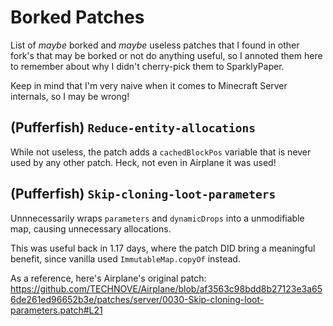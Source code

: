 # Borked Patches

List of *maybe* borked and *maybe* useless patches that I found in other fork's that may be borked or not do anything useful, so I annoted them here to remember about why I didn't cherry-pick them to SparklyPaper.

Keep in mind that I'm very naive when it comes to Minecraft Server internals, so I may be wrong!

## (Pufferfish) `Reduce-entity-allocations`

While not useless, the patch adds a `cachedBlockPos` variable that is never used by any other patch. Heck, not even in Airplane it was used!
## (Pufferfish) `Skip-cloning-loot-parameters`

Unnnecessarily wraps `parameters` and `dynamicDrops` into a unmodifiable map, causing unnecessary allocations.

This was useful back in 1.17 days, where the patch DID bring a meaningful benefit, since vanilla used `ImmutableMap.copyOf` instead.

As a reference, here's Airplane's original patch: https://github.com/TECHNOVE/Airplane/blob/af3563c98bdd8b27123e3a656de261ed96652b3e/patches/server/0030-Skip-cloning-loot-parameters.patch#L21